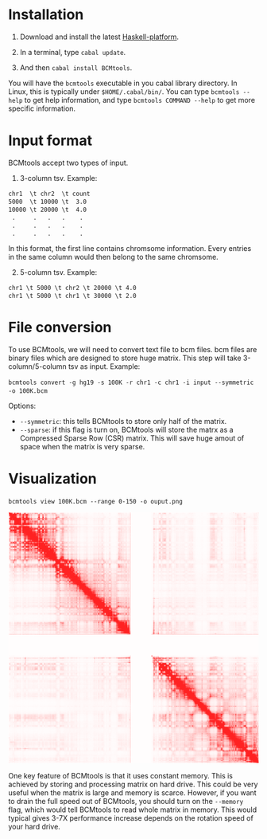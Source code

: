 Installation
============

1. Download and install the latest [Haskell-platform](https://www.haskell.org/platform/).

2. In a terminal, type `cabal update`.

3. And then `cabal install BCMtools`.

You will have the `bcmtools` executable in you cabal library directory. In Linux, this is typically under `$HOME/.cabal/bin/`. You can type `bcmtools --help` to get help information, and type `bcmtools COMMAND --help` to get more specific information.

Input format
============

BCMtools accept two types of input.

1. 3-column tsv. Example:

```
chr1  \t chr2  \t count
5000  \t 10000 \t  3.0
10000 \t 20000 \t  4.0
 .     .   .   .    .
 .     .   .   .    .
 .     .   .   .    .
```

In this format, the first line contains chromsome information. Every entries in the same column would then belong to the same chromsome.

2. 5-column tsv. Example:

```
chr1 \t 5000 \t chr2 \t 20000 \t 4.0
chr1 \t 5000 \t chr1 \t 30000 \t 2.0
```

File conversion
===============

To use BCMtools, we will need to convert text file to bcm files. bcm files are binary files which are designed to store huge matrix. This step will take 3-column/5-column tsv as input. Example:

``bcmtools convert -g hg19 -s 100K -r chr1 -c chr1 -i input --symmetric -o 100K.bcm``

Options:

* `--symmetric`: this tells BCMtools to store only half of the matrix.
* `--sparse`: if this flag is turn on, BCMtools will store the matrx as a Compressed Sparse Row (CSR) matrix. This will save huge amout of space when the matrix is very sparse.

Visualization
=============

``bcmtools view 100K.bcm --range 0-150 -o ouput.png``

![100K](example/GM12878_chr1_100K.png)

One key feature of BCMtools is that it uses constant memory. This is achieved by storing and processing matrix on hard drive. This could be very useful when the matrix is large and memory is scarce. However, if you want to drain the full speed out of BCMtools, you should turn on the `--memory` flag, which would tell BCMtools to read whole matrix in memory. This would typical gives 3-7X performance increase depends on the rotation speed of your hard drive.
